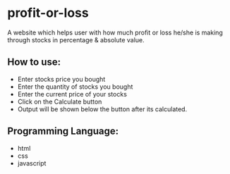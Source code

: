 # profit-or-loss
A website which helps user with how much profit or loss he/she is making through stocks in percentage & absolute value.

## How to use:
* Enter stocks price you bought
* Enter the quantity of stocks you bought
* Enter the current price of your stocks
* Click on the Calculate button
* Output will be shown below the button after its calculated.

## Programming Language:
* html
* css
* javascript
